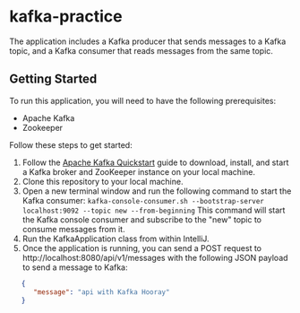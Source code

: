 # kafka-practice
The application includes a Kafka producer that sends messages to a Kafka topic, and a Kafka consumer that reads messages from the same topic.

## Getting Started

To run this application, you will need to have the following prerequisites:

- Apache Kafka 
- Zookeeper

Follow these steps to get started:

1. Follow the [Apache Kafka Quickstart](https://kafka.apache.org/quickstart) guide to download, install, and start a Kafka broker and ZooKeeper instance on your local machine.
2. Clone this repository to your local machine.
3. Open a new terminal window and run the following command to start the Kafka consumer:
`kafka-console-consumer.sh --bootstrap-server localhost:9092 --topic new --from-beginning`
   This command will start the Kafka console consumer and subscribe to the "new" topic to consume messages from it.
4. Run the KafkaApplication class from within IntelliJ.
5. Once the application is running, you can send a POST request to http://localhost:8080/api/v1/messages with the following JSON payload to send a message to Kafka:
```json
   {
      "message": "api with Kafka Hooray"
   }
```

